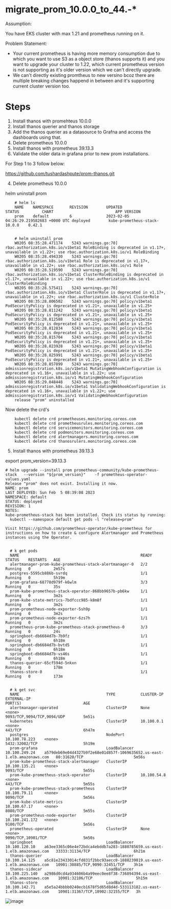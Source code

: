 # migrate_prom_10.0.0_to_44.-*

Assumption:

You have EKS cluster with max 1.21 and prometheus running on it.

Problem Statement:
- Your current prometheus is having more memory consumption due to which you want to use S3 as a object store (thanos supports it) and you want to upgrade your cluster to 1.22, which current prometheus version is not supporting as it's older version which we can't directly upgrade.
- We can't directly existing promtheus to new versino bcoz there are multiple breaking changes happend in between and it's supporting current cluster version too.

Steps
=====
1. Install thanos with promehteus 10.0.0
2. Install thanos querier and thanos storage
3. Add the thanos querier as a datasource to Grafna and access the dashboards using that.
4. Delete prometheus 10.0.0
5. Install thanos with prometheus 39.13.3
6. Validate the older data in grafana prior to new prom installations.

For Step 1 to 3 follow below:

https://github.com/tushardashpute/prom-thanos.git

4. Delete prometheus 10.0.0

helm uninstall prom

        # helm ls
        NAME    NAMESPACE       REVISION        UPDATED                                 STATUS          CHART                           APP VERSION
        prom    default         6               2023-02-05 04:26:29.219582683 +0000 UTC deployed        kube-prometheus-stack-10.0.0    0.42.1
        
        
        # helm uninstall prom
        W0205 08:35:28.471174    5243 warnings.go:70] rbac.authorization.k8s.io/v1beta1 RoleBinding is deprecated in v1.17+, unavailable in v1.22+; use rbac.authorization.k8s.io/v1 RoleBinding
        W0205 08:35:28.494330    5243 warnings.go:70] rbac.authorization.k8s.io/v1beta1 Role is deprecated in v1.17+, unavailable in v1.22+; use rbac.authorization.k8s.io/v1 Role
        W0205 08:35:28.519590    5243 warnings.go:70] rbac.authorization.k8s.io/v1beta1 ClusterRoleBinding is deprecated in v1.17+, unavailable in v1.22+; use rbac.authorization.k8s.io/v1 ClusterRoleBinding
        W0205 08:35:28.575411    5243 warnings.go:70] rbac.authorization.k8s.io/v1beta1 ClusterRole is deprecated in v1.17+, unavailable in v1.22+; use rbac.authorization.k8s.io/v1 ClusterRole
        W0205 08:35:28.806502    5243 warnings.go:70] policy/v1beta1 PodSecurityPolicy is deprecated in v1.21+, unavailable in v1.25+
        W0205 08:35:28.811242    5243 warnings.go:70] policy/v1beta1 PodSecurityPolicy is deprecated in v1.21+, unavailable in v1.25+
        W0205 08:35:28.812588    5243 warnings.go:70] policy/v1beta1 PodSecurityPolicy is deprecated in v1.21+, unavailable in v1.25+
        W0205 08:35:28.812834    5243 warnings.go:70] policy/v1beta1 PodSecurityPolicy is deprecated in v1.21+, unavailable in v1.25+
        W0205 08:35:28.815704    5243 warnings.go:70] policy/v1beta1 PodSecurityPolicy is deprecated in v1.21+, unavailable in v1.25+
        W0205 08:35:28.823928    5243 warnings.go:70] policy/v1beta1 PodSecurityPolicy is deprecated in v1.21+, unavailable in v1.25+
        W0205 08:35:28.825991    5243 warnings.go:70] policy/v1beta1 PodSecurityPolicy is deprecated in v1.21+, unavailable in v1.25+
        W0205 08:35:28.857899    5243 warnings.go:70] admissionregistration.k8s.io/v1beta1 MutatingWebhookConfiguration is deprecated in v1.16+, unavailable in v1.22+; use admissionregistration.k8s.io/v1 MutatingWebhookConfiguration
        W0205 08:35:29.048448    5243 warnings.go:70] admissionregistration.k8s.io/v1beta1 ValidatingWebhookConfiguration is deprecated in v1.16+, unavailable in v1.22+; use admissionregistration.k8s.io/v1 ValidatingWebhookConfiguration
        release "prom" uninstalled

Now delete the crd's

        kubectl delete crd prometheuses.monitoring.coreos.com
        kubectl delete crd prometheusrules.monitoring.coreos.com
        kubectl delete crd servicemonitors.monitoring.coreos.com
        kubectl delete crd podmonitors.monitoring.coreos.com
        kubectl delete crd alertmanagers.monitoring.coreos.com
        kubectl delete crd thanosrulers.monitoring.coreos.com

5. Install thanos with prometheus 39.13.3

export prom_version=39.13.3

    # helm upgrade --install prom prometheus-community/kube-prometheus-stack   --version "${prom_version}"    -f prometheus-operator-values.yaml
    Release "prom" does not exist. Installing it now.
    NAME: prom
    LAST DEPLOYED: Sun Feb  5 08:39:08 2023
    NAMESPACE: default
    STATUS: deployed
    REVISION: 1
    NOTES:
    kube-prometheus-stack has been installed. Check its status by running:
      kubectl --namespace default get pods -l "release=prom"

    Visit https://github.com/prometheus-operator/kube-prometheus for instructions on how to create & configure Alertmanager and Prometheus instances using the Operator.


      # k get pods
      NAME                                                     READY   STATUS    RESTARTS   AGE
      alertmanager-prom-kube-prometheus-stack-alertmanager-0   2/2     Running   0          2m57s
      postgres-5595cb886b-svrdq                                1/1     Running   0          5h19m
      prom-grafana-68778d979f-k6wlm                            3/3     Running   0          35s
      prom-kube-prometheus-stack-operator-868bb9657b-pb6kw     1/1     Running   0          3m2s
      prom-kube-state-metrics-7bdfccc985-k8m8f                 1/1     Running   0          3m2s
      prom-prometheus-node-exporter-5sh9p                      1/1     Running   0          3m2s
      prom-prometheus-node-exporter-6zs7h                      1/1     Running   0          3m2s
      prometheus-prom-kube-prometheus-stack-prometheus-0       3/3     Running   0          24s
      springboot-db6684d7b-7b9fz                               1/1     Running   0          6h18m
      springboot-db6684d7b-bvtd5                               1/1     Running   0          6h18m
      springboot-db6684d7b-vs46s                               1/1     Running   0          6h18m
      thanos-querier-65cf594d-5nkxn                            1/1     Running   0          178m
      thanos-store-0                                           1/1     Running   0          173m


      # k get svc
      NAME                                      TYPE           CLUSTER-IP       EXTERNAL-IP                                                               PORT(S)                           AGE
      alertmanager-operated                     ClusterIP      None             <none>                                                                    9093/TCP,9094/TCP,9094/UDP        5m51s
      kubernetes                                ClusterIP      10.100.0.1       <none>                                                                    443/TCP                           6h47m
      postgres                                  NodePort       10.100.78.223    <none>                                                                    5432:32002/TCP                    5h19m
      prom-grafana                              LoadBalancer   10.100.249.24    a579deb69e04d4327b9f2e68e01d857f-1069635652.us-east-1.elb.amazonaws.com   80:31620/TCP                      5m56s
      prom-kube-prometheus-stack-alertmanager   ClusterIP      10.100.135.21    <none>                                                                    9093/TCP                          5m55s
      prom-kube-prometheus-stack-operator       ClusterIP      10.100.54.8      <none>                                                                    443/TCP                           5m55s
      prom-kube-prometheus-stack-prometheus     ClusterIP      10.100.79.11     <none>                                                                    9090/TCP                          5m56s
      prom-kube-state-metrics                   ClusterIP      10.100.67.17     <none>                                                                    8080/TCP                          5m55s
      prom-prometheus-node-exporter             ClusterIP      10.100.241.172   <none>                                                                    9100/TCP                          5m56s
      prometheus-operated                       ClusterIP      None             <none>                                                                    9090/TCP,10901/TCP                5m50s
      springboot                                LoadBalancer   10.100.120.10    a63ee3365c06e4e72bdca4ebddb7a283-1880785659.us-east-1.elb.amazonaws.com   33333:31134/TCP                   6h21m
      thanos-querier                            LoadBalancer   10.100.14.125    a5c81e23433014cfd831f2bbc93aecc0-1888239819.us-east-1.elb.amazonaws.com   10901:30885/TCP,9090:32451/TCP    3h1m
      thanos-sidecar                            LoadBalancer   10.100.225.140   a2986d0cd4a934606b4a99eec0ee8f38-736894394.us-east-1.elb.amazonaws.com    10901:32106/TCP                   5h15m
      thanos-store                              LoadBalancer   10.100.142.71    a5e5a24bbbb0240ecb1678f5d65d8d4d-533113182.us-east-1.elb.amazonaws.com    10901:31367/TCP,10902:32155/TCP   3h

![image](https://user-images.githubusercontent.com/74225291/216829638-776e1836-f083-4e7f-a6e1-d79fee8fa33e.png)

